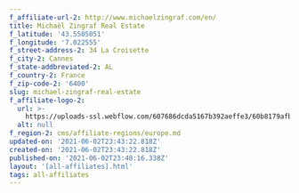 ```yaml
---
f_affiliate-url-2: http://www.michaelzingraf.com/en/
title: Michaël Zingraf Real Estate
f_latitude: '43.5505051'
f_longitude: '7.022555'
f_street-address-2: 34 La Croisette­
f_city-2: Cannes­
f_state-addbreviated-2: AL­
f_country-2: France
f_zip-code-2: '6400'
slug: michael-zingraf-real-estate
f_affiliate-logo-2:
  url: >-
    https://uploads-ssl.webflow.com/607686dcda5167b392aeffe3/60b8179afb6dd01d62d5af60_6081e57b77bb75188bd40cd0_60785a427528093c694bd1ea_content_unnamed.png
  alt: null
f_region-2: cms/affiliate-regions/europe.md
updated-on: '2021-06-02T23:43:22.818Z'
created-on: '2021-06-02T23:43:22.818Z'
published-on: '2021-06-02T23:48:16.338Z'
layout: '[all-affiliates].html'
tags: all-affiliates
---
```



